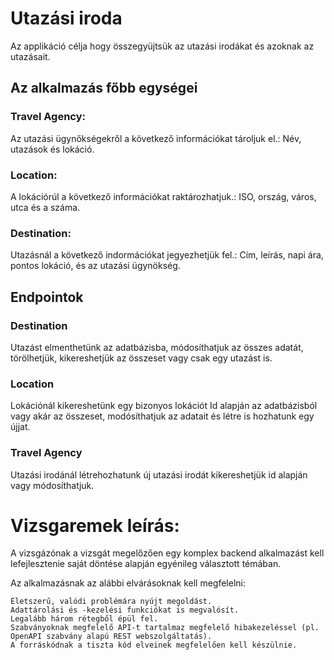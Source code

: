 # Utazási iroda

Az applikáció célja hogy összegyüjtsük az utazási irodákat és azoknak az utazásait.

## Az alkalmazás főbb egységei
### Travel Agency:
Az utazási ügynőkségekről a következő információkat tároljuk el.: Név, utazások és lokáció.
### Location:
A lokációrúl a következő információkat raktározhatjuk.: ISO, ország, város, utca és a száma.
### Destination:
Utazásnál a következő indormációkat jegyezhetjük fel.: Cím, leírás, napi ára, pontos lokáció, és az utazási ügynökség.

## Endpointok
### Destination
Utazást elmenthetünk az adatbázisba, módosíthatjuk az összes adatát, törölhetjük, kikereshetjük az összeset vagy csak egy utazást is.
### Location
Lokációnál kikereshetünk egy bizonyos lokációt Id alapján az adatbázisból vagy akár az összeset, modósíthatjuk az adatait és létre is hozhatunk egy újjat.
### Travel Agency
Utazási irodánál létrehozhatunk új utazási irodát kikereshetjük id alapján vagy módosíthatjuk.

# Vizsgaremek leírás:

A vizsgázónak a vizsgát megelőzően egy komplex backend alkalmazást kell lefejlesztenie saját döntése alapján egyénileg választott témában.

Az alkalmazásnak az alábbi elvárásoknak kell megfelelni:

    Életszerű, valódi problémára nyújt megoldást.
    Adattárolási és -kezelési funkciókat is megvalósít.
    Legalább három rétegből épül fel.
    Szabványoknak megfelelő API-t tartalmaz megfelelő hibakezeléssel (pl. OpenAPI szabvány alapú REST webszolgáltatás).
    A forráskódnak a tiszta kód elveinek megfelelően kell készülnie.